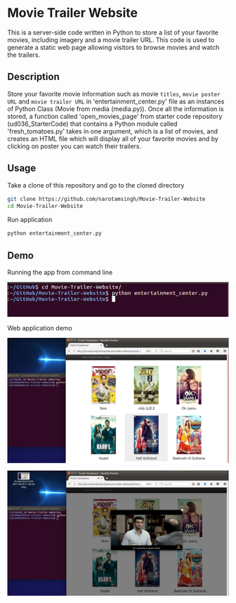 # Movie Trailer Website
This is a server-side code written in Python to store a list of your favorite movies, including imagery and a movie trailer URL. This code is used to generate a static web page allowing visitors to browse movies and watch the trailers.

## Description
Store your favorite movie information such as movie `titles`,  `movie poster URL` and `movie trailer URL` in  'entertainment_center.py' file as an instances of Python Class (Movie from media (media.py)). Once all the information is stored, a function called 'open_movies_page' from starter code repository (ud036_StarterCode) that contains a Python module called 'fresh_tomatoes.py' takes in one argument, which is a list of movies, and creates an HTML file which will display all of your favorite movies and by clicking on poster you can watch their trailers.

## Usage

Take a clone of this repository and go to the cloned directory
```bash
git clone https://github.com/narotamsingh/Movie-Trailer-Website
cd Movie-Trailer-Website
```

Run application
```bash
python entertainment_center.py
```

## Demo

Running the app from command line

![Screenshot for Command line](/screenshots/command-line.png?raw=true "Command line")

Web application demo

![Screenshot for demo](/screenshots/demo1.png?raw=true "Demo")

![Screenshot for demo](/screenshots/demo2.png?raw=true "Demo")
